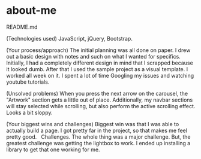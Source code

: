 # about-me

 README.md

(Technologies used)
  JavaScript, jQuery,  Bootstrap.

(Your process/approach)
  The initial planning was all done on paper. I drew out a basic design with notes and such on what I wanted for specifics. Initially, I had a completely different design in mind that I scrapped because it looked dumb. After that I used the sample project as a visual template.
   I worked all week on it. I spent a lot of time Googling my issues and watching youtube tutorials.

(Unsolved problems)
  When you press the next arrow on the carousel, the "Artwork" section gets a little out of place.
  Additionally, my navbar sections will stay selected while scrolling, but also perform the active scrolling effect. Looks a bit sloppy.  


(Your biggest wins and challenges)
  Biggest win was that I was able to actually build a page. I got pretty far in the project, so that makes me feel pretty good.
   Challenges. The whole thing was a major challenge. But, the greatest      challenge was getting the lightbox to work. I ended up installing a library to get that one working for me.
